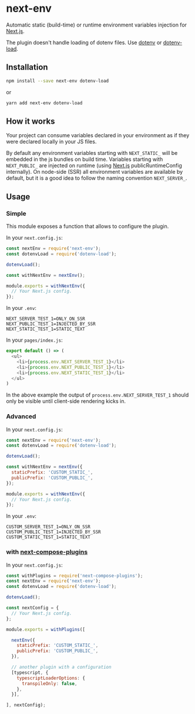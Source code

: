 # next-env

Automatic static (build-time) or runtime environment variables injection for [Next.js](https://github.com/zeit/next.js).

The plugin doesn't handle loading of dotenv files. Use [dotenv](https://github.com/motdotla/dotenv) or [dotenv-load](https://github.com/formatlos/dotenv-load).

## Installation

```sh
npm install --save next-env dotenv-load
```

or

```sh
yarn add next-env dotenv-load
```

## How it works

Your project can consume variables declared in your environment as if they were declared locally in your JS files. 

By default any environment variables starting with `NEXT_STATIC_` will be embedded in the js bundles on build time. 
Variables starting with `NEXT_PUBLIC_` are injected on runtime (using [Next.js](https://github.com/zeit/next.js) publicRuntimeConfig internally).
On node-side (SSR) all environment variables are available by default, but it is a good idea to follow the naming convention `NEXT_SERVER_`.

## Usage

### Simple

This module exposes a function that allows to configure the plugin.

In your `next.config.js`:

```js
const nextEnv = require('next-env');
const dotenvLoad = require('dotenv-load');

dotenvLoad();

const withNextEnv = nextEnv();

module.exports = withNextEnv({
  // Your Next.js config.
});
```

In your `.env`:

```
NEXT_SERVER_TEST_1=ONLY_ON_SSR
NEXT_PUBLIC_TEST_1=INJECTED_BY_SSR
NEXT_STATIC_TEST_1=STATIC_TEXT
```

In your `pages/index.js`:

```js
export default () => (
  <ul>
    <li>{process.env.NEXT_SERVER_TEST_1}</li>
    <li>{process.env.NEXT_PUBLIC_TEST_1}</li>
    <li>{process.env.NEXT_STATIC_TEST_1}</li>
  </ul>
)
```

In the above example the output of `process.env.NEXT_SERVER_TEST_1` should only be visible until client-side rendering kicks in.


### Advanced

In your `next.config.js`:

```js
const nextEnv = require('next-env');
const dotenvLoad = require('dotenv-load');

dotenvLoad();

const withNextEnv = nextEnv({
  staticPrefix: 'CUSTOM_STATIC_',
  publicPrefix: 'CUSTOM_PUBLIC_',
});

module.exports = withNextEnv({
  // Your Next.js config.
});
```

In your `.env`:

```
CUSTOM_SERVER_TEST_1=ONLY_ON_SSR
CUSTOM_PUBLIC_TEST_1=INJECTED_BY_SSR
CUSTOM_STATIC_TEST_1=STATIC_TEXT
```

### with [next-compose-plugins](https://github.com/cyrilwanner/next-compose-plugins)

In your `next.config.js`:

```js
const withPlugins = require('next-compose-plugins');
const nextEnv = require('next-env');
const dotenvLoad = require('dotenv-load');

dotenvLoad();

const nextConfig = {
  // Your Next.js config.
};

module.exports = withPlugins([

  nextEnv({
    staticPrefix: 'CUSTOM_STATIC_',
    publicPrefix: 'CUSTOM_PUBLIC_',
  }),

  // another plugin with a configuration
  [typescript, {
    typescriptLoaderOptions: {
      transpileOnly: false,
    },
  }],

], nextConfig);
```
